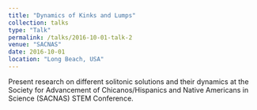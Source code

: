 ```yaml
---
title: "Dynamics of Kinks and Lumps"
collection: talks
type: "Talk"
permalink: /talks/2016-10-01-talk-2
venue: "SACNAS"
date: 2016-10-01
location: "Long Beach, USA"
---
```


Present research on different solitonic solutions and their dynamics at the Society for Advancement of Chicanos/Hispanics and Native Americans in Science (SACNAS) STEM Conference.
<!-- [More information here](http://example2.com) -->

